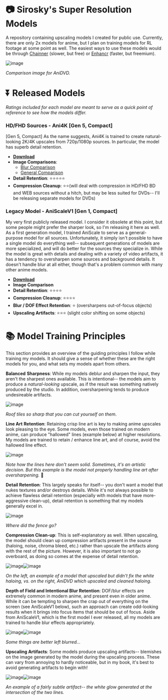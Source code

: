 # 📷 Sirosky's Super Resolution Models

A repository containing upscaling models I created for public use. Currently, there are only 2x models for anime, but I plan on training models for RL footage at some point as well. The easiest ways to use these models would be through [Chainner](https://chainner.app/) (slower, but free) or [Enhancr](https://github.com/mafiosnik777/enhancr) (faster, but freemium).

![image](https://github.com/Sirosky/Sirosky-Upscaling-Models/assets/2752448/06777dde-eff7-4c88-b83b-a2602e090a5a)

*Comparison image for AniDVD.*

# ⏬ Released Models
*Ratings included for each model are meant to serve as a quick point of reference to see how the models differ.*
### **HD/FHD Sources - Ani4K \[Gen 5, Compact\]**

\[Gen 5, Compact\] As the name suggests, Ani4K is trained to create natural-looking 2K/4K upscales from 720p/1080p sources. In particular, the model has superb detail retention.

- **[Download](https://github.com/Sirosky/Sirosky-Upscaling-Models/releases)**
- **Image Comparisons**:
    - [Blur Comparison](https://imgsli.com/MTg2NTg5/4/5)
    - [General Comparison](https://imgsli.com/MTg2ODI2)
- **Detail Retention**: ⭐⭐⭐⭐⭐
- **Compression Cleanup**: ⭐⭐(will deal with compression in HD/FHD BD and WEB sources without a hitch, but may be less suited for DVDs-- I'll be releasing separate models for DVDs)

### **Legacy Model - AniScaleV1 \[Gen 1, Compact\]**

My very first publicly released model. I consider it obsolete at this point, but some people might prefer the sharper look, so I'm releasing it here as well. As a first generation model, I trained AniScale to serve as a general-purpose model for all sources. Unfortunately, it simply isn't possible to have a single model do everything well-- subsequent generations of models are more specialized, and will do better for the sources they specialize in. While the model is great with details and dealing with a variety of video artifacts, it has a tendency to oversharpen some sources and background details. It doesn't handle blur at all either, though that's a problem common with many other anime models.

- **[Download](https://github.com/Sirosky/Sirosky-Upscaling-Models/blob/main/2x_AniScaleV1_55000.pth)**
- **Image Comparison**
- **Detail Retention**: ⭐⭐⭐⭐
- **Compression Cleanup**: ⭐⭐⭐⭐
- **Blur / DOF Effect Retention**: ⭐ (oversharpens out-of-focus objects)
- **Upscaling Artifacts**: ⭐⭐⭐ (slight color shifting on some objects)

# 📚 Model Training Principles

This section provides an overview of the guiding principles I follow while training my models. It should give a sense of whether these are the right models for you, and what sets my models apart from others.

**Balanced** **Sharpness**: While my models deblur and sharpen the input, they aren't the sharpest ones available. This is intentional-- the models aim to produce a *natural-looking* upscale, as if the result was something natively produced by the studio. In addition, oversharpening tends to produce undesireable artifacts.

![image](https://github.com/Sirosky/Sirosky-Upscaling-Models/assets/2752448/d727a781-f4eb-40ea-902e-6e7164f76577)

*Roof tiles so sharp that you can cut yourself on them*.

**Line Art** **Retention**: Retaining crisp line art is key to making anime upscales look pleasing to the eye. Some models, even those trained on modern anime, can produce "hallowed" lines (example below) at higher resolutions. My models are trained to retain / enhance line art, and of course, avoid the hallowed line effect.

![image](https://github.com/Sirosky/Sirosky-Upscaling-Models/assets/2752448/f37fa3d1-a16e-4b80-97a7-894cd0766587)

*Note how the lines here don't seem solid. Sometimes, it's an artistic decision. But this example is the model not properly handling line art after oversharpening.* 🤢

**Detail Retention**: This largely speaks for itself-- you don't want a model that nukes textures and/or destroys details. While it's not always possible to achieve flawless detail retention (especially with models that have more-aggressive clean-up), detail retention is something that my models generally excel in.

![image](https://github.com/Sirosky/Sirosky-Upscaling-Models/assets/2752448/88704f91-6858-42b3-b71a-d8a8783fd8a3)

*Where did the fence go?*

**Compression Clean-up**: This is self-explanatory as well. When upscaling, the model should clean up compression artifacts present in the source (haloing, noise, chroma bleed, etc.) rather than upscale the artifacts along with the rest of the picture. However, it is also important to not go overboard, as doing so comes at the expense of detail retention.

![image](https://github.com/Sirosky/Sirosky-Upscaling-Models/assets/2752448/7e4ab630-e787-454a-a250-b35531ee2eec)![image](https://github.com/Sirosky/Sirosky-Upscaling-Models/assets/2752448/70db5ab4-8f03-4e15-8482-e8b0f970b9ee)


*On the left, an example of a model that upscaled but didn't fix the white haloing, vs. on the right, AniDVD which upscaled and cleaned haloing*.

**Depth of Field and Intentional Blur Retention**: DOF/blur effects are extremely common in modern anime, and present even in older anime. While it can be tempting to sharpen the crap out of everything on the screen (see AniScaleV1 below), such an approach can create odd-looking results when it brings into focus items that should be out of focus. Aside from AniScaleV1, which is the first model I ever released, all my models are trained to handle blur effects appropriately.

![image](https://github.com/Sirosky/Sirosky-Upscaling-Models/assets/2752448/f560bd4c-6f42-425e-87ed-33fa4c8275ca)![image](https://github.com/Sirosky/Sirosky-Upscaling-Models/assets/2752448/36d51e5d-193c-4923-a631-33d8a40a1727)

*Some things are better left blurred...*

**Upscaling Artifacts**: Some models produce upscaling artifacts-- blemishes on the image generated by the model during the upscaling process. These can vary from annoying to hardly noticeable, but in my book, it's best to avoid generating artifacts to begin with!

![image](https://github.com/Sirosky/Sirosky-Upscaling-Models/assets/2752448/00f24508-da8d-4b8e-80ce-49e7f50c5927)![image](https://github.com/Sirosky/Sirosky-Upscaling-Models/assets/2752448/774bcdf6-f016-4b4d-b306-8d82381f148a)

*An example of a fairly subtle artifact-- the white glow generated at the intersection of the two lines.*
